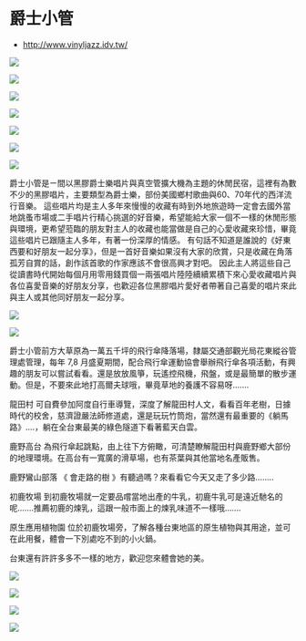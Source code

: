 # 爵士小管

- http://www.vinyljazz.idv.tw/

![](http://www.vinyljazz.idv.tw/fang_jian_jie_shao_1F_files/_1070339.jpg)

![](http://www.vinyljazz.idv.tw/fang_jian_jie_shao_1F_files/shapeimage_2.png)

![](http://www.vinyljazz.idv.tw/fang_jian_jie_shao_1F_files/TRU_3193.jpg)

![](http://www.vinyljazz.idv.tw/fang_jian_jie_shao_1F_files/_MG_2637%20.jpg)

![](http://www.vinyljazz.idv.tw/fang_jian_jie_shao_1F_files/_MG_2762%20.jpg)

![](http://www.vinyljazz.idv.tw/fang_jian_jie_shao_2F_files/_MG_2389%20.jpg)

![](http://www.vinyljazz.idv.tw/fang_jian_jie_shao_2F_files/_MG_2679%20.jpg)


爵士小管是ㄧ間以黑膠爵士樂唱片與真空管擴大機為主題的休閒民宿，這裡有為數不少的黑膠唱片，主要類型為爵士樂，部份美國鄉村歌曲與60、70年代的西洋流行音樂。
這些唱片均是主人多年來慢慢的收藏有時到外地旅遊時一定會去國外當地跳蚤市場或二手唱片行精心挑選的好音樂，希望能給大家一個不一樣的休閒形態與環境，更希望蒞臨的朋友對主人的收藏也能當做是自己的心愛收藏來珍惜，畢竟這些唱片已跟隨主人多年，有著一份深厚的情感。
有句話不知道是誰說的《好東西要和好朋友一起分享》，但是一首好音樂如果沒有大家的欣賞，只是收藏在角落孤芳自賞的話，創作該首歌的作家應該不會很高興才對吧。
因此主人將這些自己從讀書時代開始每個月用零用錢買個一兩張唱片陸陸續續累積下來心愛收藏唱片與各位喜愛音樂的好朋友分享，也歡迎各位黑膠唱片愛好者帶著自己喜愛的唱片來此與主人或其他同好朋友一起分享。

![](http://www.vinyljazz.idv.tw/jie_shao_files/_MG_5482.jpg)

![](http://www.vinyljazz.idv.tw/guan_yu_jue_shi_xiao_guan_files/TRU_3412.jpg)


爵士小管前方大草原為一萬五千坪的飛行傘降落場，隸屬交通部觀光局花東縱谷管理處管理，每年 7,8 月盛夏期間，配合飛行傘運動協會舉辦飛行傘各項活動，有興趣的朋友可以嘗試看看。還是放放風箏，玩遙控飛機，飛盤，或是最簡單的散步運動。但是，不要來此地打高爾夫球哦，畢竟草地的養護不容易呀.......

龍田村
    可自費參加阿度自行車導覽，深度了解龍田村人文，看看百年老樹，日據時代的校舍，慈濟證嚴法師修道處，還是玩玩竹筒炮，當然還有最重要的《躺馬路》....，躺在全台東最美的綠色隧道下看著藍天白雲。

鹿野高台
    為飛行傘起跳點，由上往下方俯瞰，可清楚瞭解龍田村與鹿野鄉大部份的地理環境。在高台有一寬廣的滑草場，也有茶葉與其他當地名產販售。

鹿野鸞山部落
   《 會走路的樹 》有聽過嗎？來看看它今天又走了多少路........

初鹿牧場
    到初鹿牧場就一定要品嚐當地出產的牛乳，初鹿牛乳可是遠近馳名的呢.......推薦初鹿的煉乳，這跟一般市面上的煉乳味道不一樣哦.......

原生應用植物園
    位於初鹿牧場旁，了解各種台東地區的原生植物與其用途，並可在此用餐，體會一下別處吃不到的小火鍋。

台東還有許許多多不一樣的地方，歡迎您來體會她的美。


![](http://www.vinyljazz.idv.tw/fu_jin_jing_dian_files/_MG_5425.jpg)

![](http://www.vinyljazz.idv.tw/fu_jin_jing_dian_files/4.jpg)

![](http://www.vinyljazz.idv.tw/fu_jin_jing_dian_files/-1.jpg)

![](http://www.vinyljazz.idv.tw/fu_jin_jing_dian_files/_MG_2710%20.jpg)



